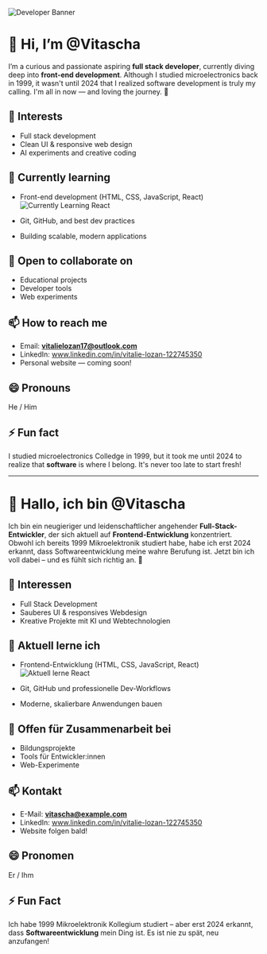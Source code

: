 ![Developer Banner](https://img.shields.io/badge/Developer%20Journey-%E2%9C%94%20Progress-green)

# 👋 Hi, I’m @Vitascha

I’m a curious and passionate aspiring **full stack developer**, currently diving deep into **front-end development**. Although I studied microelectronics back in 1999, it wasn't until 2024 that I realized software development is truly my calling. I'm all in now — and loving the journey. 🚀

## 👀 Interests
- Full stack development
- Clean UI & responsive web design
- AI experiments and creative coding

## 🌱 Currently learning
- Front-end development (HTML, CSS, JavaScript, React) 
  ![Currently Learning React](https://img.shields.io/badge/Learning-React-blue)

- Git, GitHub, and best dev practices
- Building scalable, modern applications

## 🤝 Open to collaborate on
- Educational projects
- Developer tools
- Web experiments

## 📫 How to reach me
- Email: **vitalielozan17@outlook.com**
- LinkedIn: www.linkedin.com/in/vitalie-lozan-122745350
- Personal website — coming soon!

## 😄 Pronouns
He / Him

## ⚡ Fun fact
I studied microelectronics Colledge in 1999, but it took me until 2024 to realize that **software** is where I belong. It's never too late to start fresh!

---

# 👋 Hallo, ich bin @Vitascha

Ich bin ein neugieriger und leidenschaftlicher angehender **Full-Stack-Entwickler**, der sich aktuell auf **Frontend-Entwicklung** konzentriert. Obwohl ich bereits 1999 Mikroelektronik studiert habe, habe ich erst 2024 erkannt, dass Softwareentwicklung meine wahre Berufung ist. Jetzt bin ich voll dabei – und es fühlt sich richtig an. 🚀

## 👀 Interessen
- Full Stack Development
- Sauberes UI & responsives Webdesign
- Kreative Projekte mit KI und Webtechnologien

## 🌱 Aktuell lerne ich
- Frontend-Entwicklung (HTML, CSS, JavaScript, React)
  ![Aktuell lerne React](https://img.shields.io/badge/Lernen-React-blue)

- Git, GitHub und professionelle Dev-Workflows
- Moderne, skalierbare Anwendungen bauen

## 🤝 Offen für Zusammenarbeit bei
- Bildungsprojekte
- Tools für Entwickler:innen
- Web-Experimente

## 📫 Kontakt
- E-Mail: **vitascha@example.com**
- LinkedIn: www.linkedin.com/in/vitalie-lozan-122745350
- Website folgen bald!

## 😄 Pronomen
Er / Ihm

## ⚡ Fun Fact
Ich habe 1999 Mikroelektronik Kollegium studiert – aber erst 2024 erkannt, dass **Softwareentwicklung** mein Ding ist. Es ist nie zu spät, neu anzufangen!

